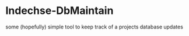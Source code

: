 Indechse-DbMaintain
===================

some (hopefully) simple tool to keep track of a projects database updates